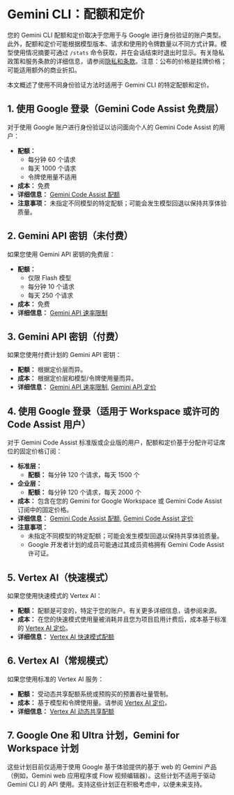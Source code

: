 # Gemini CLI：配额和定价

您的 Gemini CLI 配额和定价取决于您用于与 Google 进行身份验证的账户类型。此外，配额和定价可能根据模型版本、请求和使用的令牌数量以不同方式计算。模型使用情况摘要可通过 `/stats` 命令获取，并在会话结束时退出时显示。有关隐私政策和服务条款的详细信息，请参阅[隐私和条款](./tos-privacy.md)。注意：公布的价格是挂牌价格；可能适用额外的商业折扣。

本文概述了使用不同身份验证方法时适用于 Gemini CLI 的特定配额和定价。

## 1. 使用 Google 登录（Gemini Code Assist 免费层）

对于使用 Google 账户进行身份验证以访问面向个人的 Gemini Code Assist 的用户：

- **配额：**
  - 每分钟 60 个请求
  - 每天 1000 个请求
  - 令牌使用量不适用
- **成本：** 免费
- **详细信息：** [Gemini Code Assist 配额](https://developers.google.com/gemini-code-assist/resources/quotas#quotas-for-agent-mode-gemini-cli)
- **注意事项：** 未指定不同模型的特定配额；可能会发生模型回退以保持共享体验质量。

## 2. Gemini API 密钥（未付费）

如果您使用 Gemini API 密钥的免费层：

- **配额：**
  - 仅限 Flash 模型
  - 每分钟 10 个请求
  - 每天 250 个请求
- **成本：** 免费
- **详细信息：** [Gemini API 速率限制](https://ai.google.dev/gemini-api/docs/rate-limits)

## 3. Gemini API 密钥（付费）

如果您使用付费计划的 Gemini API 密钥：

- **配额：** 根据定价层而异。
- **成本：** 根据定价层和模型/令牌使用量而异。
- **详细信息：** [Gemini API 速率限制](https://ai.google.dev/gemini-api/docs/rate-limits), [Gemini API 定价](https://ai.google.dev/gemini-api/docs/pricing)

## 4. 使用 Google 登录（适用于 Workspace 或许可的 Code Assist 用户）

对于 Gemini Code Assist 标准版或企业版的用户，配额和定价基于分配许可证席位的固定价格订阅：

- **标准层：**
  - **配额：** 每分钟 120 个请求，每天 1500 个
- **企业层：**
  - **配额：** 每分钟 120 个请求，每天 2000 个
- **成本：** 包含在您的 Gemini for Google Workspace 或 Gemini Code Assist 订阅中的固定价格。
- **详细信息：** [Gemini Code Assist 配额](https://developers.google.com/gemini-code-assist/resources/quotas#quotas-for-agent-mode-gemini-cli), [Gemini Code Assist 定价](https://cloud.google.com/products/gemini/pricing)
- **注意事项：**
  - 未指定不同模型的特定配额；可能会发生模型回退以保持共享体验质量。
  - Google 开发者计划的成员可能通过其成员资格拥有 Gemini Code Assist 许可证。

## 5. Vertex AI（快速模式）

如果您使用快速模式的 Vertex AI：

- **配额：** 配额是可变的，特定于您的账户。有关更多详细信息，请参阅来源。
- **成本：** 在您的快速模式使用量被消耗并且您为项目启用计费后，成本基于标准的 [Vertex AI 定价](https://cloud.google.com/vertex-ai/pricing)。
- **详细信息：** [Vertex AI 快速模式配额](https://cloud.google.com/vertex-ai/generative-ai/docs/start/express-mode/overview#quotas)

## 6. Vertex AI（常规模式）

如果您使用标准的 Vertex AI 服务：

- **配额：** 受动态共享配额系统或预购买的预置吞吐量管制。
- **成本：** 基于模型和令牌使用量。请参阅 [Vertex AI 定价](https://cloud.google.com/vertex-ai/pricing)。
- **详细信息：** [Vertex AI 动态共享配额](https://cloud.google.com/vertex-ai/generative-ai/docs/resources/dynamic-shared-quota)

## 7. Google One 和 Ultra 计划，Gemini for Workspace 计划

这些计划目前仅适用于使用 Google 基于体验提供的基于 web 的 Gemini 产品（例如，Gemini web 应用程序或 Flow 视频编辑器）。这些计划不适用于驱动 Gemini CLI 的 API 使用。支持这些计划正在积极考虑中，以便未来支持。 